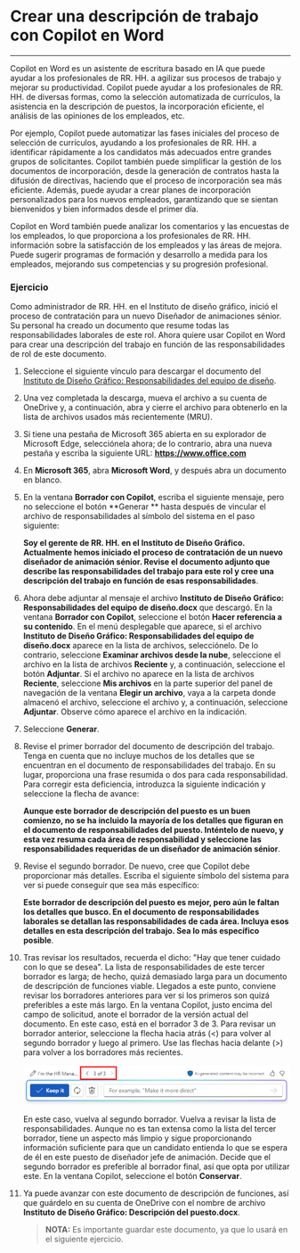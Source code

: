 # Crear una descripción de trabajo con Copilot en Word
---
Copilot en Word es un asistente de escritura basado en IA que puede ayudar a los profesionales de RR. HH. a agilizar sus procesos de trabajo y mejorar su productividad. Copilot puede ayudar a los profesionales de RR. HH. de diversas formas, como la selección automatizada de currículos, la asistencia en la descripción de puestos, la incorporación eficiente, el análisis de las opiniones de los empleados, etc.

Por ejemplo, Copilot puede automatizar las fases iniciales del proceso de selección de currículos, ayudando a los profesionales de RR. HH. a identificar rápidamente a los candidatos más adecuados entre grandes grupos de solicitantes. Copilot también puede simplificar la gestión de los documentos de incorporación, desde la generación de contratos hasta la difusión de directivas, haciendo que el proceso de incorporación sea más eficiente. Además, puede ayudar a crear planes de incorporación personalizados para los nuevos empleados, garantizando que se sientan bienvenidos y bien informados desde el primer día.

Copilot en Word también puede analizar los comentarios y las encuestas de los empleados, lo que proporciona a los profesionales de RR. HH. información sobre la satisfacción de los empleados y las áreas de mejora. Puede sugerir programas de formación y desarrollo a medida para los empleados, mejorando sus competencias y su progresión profesional.

### Ejercicio

Como administrador de RR. HH. en el Instituto de diseño gráfico, inició el proceso de contratación para un nuevo Diseñador de animaciones sénior. Su personal ha creado un documento que resume todas las responsabilidades laborales de este rol. Ahora quiere usar Copilot en Word para crear una descripción del trabajo en función de las responsabilidades de rol de este documento.

1.  Seleccione el siguiente vínculo para descargar el documento del [Instituto de Diseño Gráfico: Responsabilidades del equipo de diseño](https://go.microsoft.com/fwlink/?linkid=2268824).
2.  Una vez completada la descarga, mueva el archivo a su cuenta de OneDrive y, a continuación, abra y cierre el archivo para obtenerlo en la lista de archivos usados más recientemente (MRU).
3.  Si tiene una pestaña de Microsoft 365 abierta en su explorador de Microsoft Edge, selecciónela ahora; de lo contrario, abra una nueva pestaña y escriba la siguiente URL: **https://www.office.com**
4.  En **Microsoft 365**, abra **Microsoft Word**, y después abra un documento en blanco.
5.  En la ventana **Borrador con Copilot**, escriba el siguiente mensaje, pero no seleccione el botón **Generar ** hasta después de vincular el archivo de responsabilidades al símbolo del sistema en el paso siguiente:
    
    **Soy el gerente de RR. HH. en el Instituto de Diseño Gráfico. Actualmente hemos iniciado el proceso de contratación de un nuevo diseñador de animación sénior. Revise el documento adjunto que describe las responsabilidades del trabajo para este rol y cree una descripción del trabajo en función de esas responsabilidades**.
6.  Ahora debe adjuntar al mensaje el archivo **Instituto de Diseño Gráfico: Responsabilidades del equipo de diseño.docx** que descargó. En la ventana **Borrador con Copilot**, seleccione el botón **Hacer referencia a su contenido**. En el menú desplegable que aparece, si el archivo **Instituto de Diseño Gráfico: Responsabilidades del equipo de diseño.docx** aparece en la lista de archivos, selecciónelo. De lo contrario, seleccione **Examinar archivos desde la nube**, seleccione el archivo en la lista de archivos **Reciente** y, a continuación, seleccione el botón **Adjuntar**. Si el archivo no aparece en la lista de archivos **Reciente**, seleccione **Mis archivos** en la parte superior del panel de navegación de la ventana **Elegir un archivo**, vaya a la carpeta donde almacenó el archivo, seleccione el archivo y, a continuación, seleccione **Adjuntar**. Observe cómo aparece el archivo en la indicación.
7.  Seleccione **Generar**.
8.  Revise el primer borrador del documento de descripción del trabajo. Tenga en cuenta que no incluye muchos de los detalles que se encuentran en el documento de responsabilidades del trabajo. En su lugar, proporciona una frase resumida o dos para cada responsabilidad. Para corregir esta deficiencia, introduzca la siguiente indicación y seleccione la flecha de avance:
    
    **Aunque este borrador de descripción del puesto es un buen comienzo, no se ha incluido la mayoría de los detalles que figuran en el documento de responsabilidades del puesto. Inténtelo de nuevo, y esta vez resuma cada área de responsabilidad y seleccione las responsabilidades requeridas de un diseñador de animación sénior**.
9.  Revise el segundo borrador. De nuevo, cree que Copilot debe proporcionar más detalles. Escriba el siguiente símbolo del sistema para ver si puede conseguir que sea más específico:
    
    **Este borrador de descripción del puesto es mejor, pero aún le faltan los detalles que busco. En el documento de responsabilidades laborales se detallan las responsabilidades de cada área. Incluya esos detalles en esta descripción del trabajo. Sea lo más específico posible**.
10. Tras revisar los resultados, recuerda el dicho: "Hay que tener cuidado con lo que se desea". La lista de responsabilidades de este tercer borrador es larga; de hecho, quizá demasiado larga para un documento de descripción de funciones viable. Llegados a este punto, conviene revisar los borradores anteriores para ver si los primeros son quizá preferibles a este más largo. En la ventana Copilot, justo encima del campo de solicitud, anote el borrador de la versión actual del documento. En este caso, está en el borrador 3 de 3. Para revisar un borrador anterior, seleccione la flecha hacia atrás (&lt;) para volver al segundo borrador y luego al primero. Use las flechas hacia delante (&gt;) para volver a los borradores más recientes.
    
    ![Captura de pantalla que muestra el intervalo de borradores en la ventana Copilot en Word, con el borrador actual, que es el borrador 3 de 3.](../media/copilot-word-drafts-db99d003.png)
    
    
    En este caso, vuelva al segundo borrador. Vuelva a revisar la lista de responsabilidades. Aunque no es tan extensa como la lista del tercer borrador, tiene un aspecto más limpio y sigue proporcionando información suficiente para que un candidato entienda lo que se espera de él en este puesto de diseñador jefe de animación. Decide que el segundo borrador es preferible al borrador final, así que opta por utilizar este. En la ventana Copilot, seleccione el botón **Conservar**.
11. Ya puede avanzar con este documento de descripción de funciones, así que guárdelo en su cuenta de OneDrive con el nombre de archivo **Instituto de Diseño Gráfico: Descripción del puesto.docx**.

    > **NOTA:** Es importante guardar este documento, ya que lo usará en el siguiente ejercicio.
